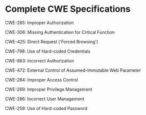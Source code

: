 

# Complete CWE Specifications

CWE-285: Improper Authorization

CWE-306: Missing Authentication for Critical Function

CWE-425: Direct Request ('Forced Browsing')

CWE-798: Use of Hard-coded Credentials

CWE-863: Incorrect Authorization

CWE-472: External Control of Assumed-Immutable Web Parameter

CWE-284: Improper Access Control

CWE-269: Improper Privilege Management

CWE-286: Incorrect User Management

CWE-259: Use of Hard-coded Password